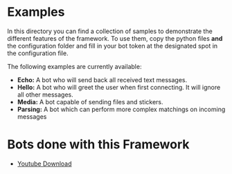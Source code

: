 # Examples

In this directory you can find a collection of samples to demonstrate the different features of the framework. To use them, copy the python files **and** the configuration folder and fill in your bot token at the designated spot in the configuration file.


The following examples are currently available:

* **Echo:** A bot who will send back all received text messages.
* **Hello:** A bot who will greet the user when first connecting. It will ignore all other messages.
* **Media:** A bot capable of sending files and stickers.
* **Parsing:** A bot which can perform more complex matchings on incoming messages

# Bots done with this Framework
* [Youtube Download](https://github.com/Killerhaschen/TelegramYtDl)

